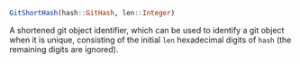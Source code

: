 ```julia
GitShortHash(hash::GitHash, len::Integer)
```

A shortened git object identifier, which can be used to identify a git object when it is unique, consisting of the initial `len` hexadecimal digits of `hash` (the remaining digits are ignored).
